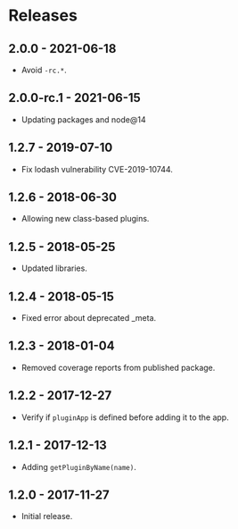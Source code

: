 # Releases

## 2.0.0 - 2021-06-18

- Avoid `-rc.*`.

## 2.0.0-rc.1 - 2021-06-15

- Updating packages and node@14

## 1.2.7 - 2019-07-10

- Fix lodash vulnerability CVE-2019-10744.

## 1.2.6 - 2018-06-30

- Allowing new class-based plugins.

## 1.2.5 - 2018-05-25

- Updated libraries.

## 1.2.4 - 2018-05-15

- Fixed error about deprecated _meta.

## 1.2.3 - 2018-01-04

- Removed coverage reports from published package.

## 1.2.2 - 2017-12-27

- Verify if `pluginApp` is defined before adding it to the app.

## 1.2.1 - 2017-12-13

- Adding `getPluginByName(name)`.

## 1.2.0 - 2017-11-27

- Initial release.

